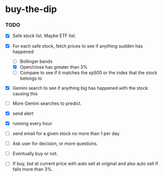 # buy-the-dip

### TODO


- [x] Safe stock list. Maybe ETF list.   

- [x] For each safe stock, fetch prices to see if anything sudden has happened
  - [ ] Bollinger bands
  - [x]  Open/close has greater than 3%
  - [ ] Compare to see if it matches the sp500 or the index that the stock belongs to
- [x] Gemini search to see if anything big has happened with the stock causing this  
- [ ] More Gemini searches to predict.  
- [x] send alert
- [x] running every hour
- [ ] send email for a given stock no more than 1 per day
- [ ] Ask user for decision, or more questions.
- [ ] Eventually buy or not. 
- [ ] If buy, but at current price with auto sell at original and also auto sell if falls more than 3%. 
